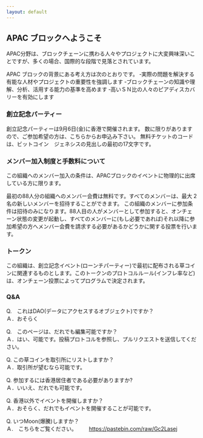 ```yaml
---
layout: default
---
```


## APAC ブロックへようこそ 
APAC分野は、ブロックチェーンに携わる人々やプロジェクトに大変興味深いことですが、多くの場合、国際的な段階で見落とされています。

APAC ブロックの背景にある考え方は次のとおりです。
‐実際の問題を解決する有能な人材やプロジェクトの重要性を強調します
‐ブロックチェーンの知識や理解、分析、活用する能力の基準を高めます
‐高いＳＮ比の人々のピアディスカバリーを有効にします

### 創立記念パーティー
創立記念パーティーは9月6日(金)に香港で開催されます。
数に限りがありますので、ご参加希望の方は、こちらからお申込み下さい。
無料チケットのコードは、ビットコイン　ジェネシスの見出しの最初の17文字です。

### メンバー加入制度と手数料について
この組織へのメンバー加入の条件は、APACブロックのイベントに物理的に出席している方に限ります。

最初の88人分の組織へのメンバー会費は無料です。すべてのメンバーは、最大 2名の新しいメンバーを招待することができます。 この組織のメンバーに参加条件は招待のみになります。88人目の人がメンバーとして参加すると、オンチェーン状態の変更が起動し、すべてのメンバーに(もし必要であれば)それ以降に参加希望の方へメンバー会費を請求する必要があるかどうかに関する投票を行います。　　

### トークン
この組織は、創立記念イベント(ローンチパーティー)で最初に配布される草コインに関連するものとします。このトークンのプロトコルルール(インフレ率など)は、オンチェーン投票によってプログラムで決定されます。

### Q&A
Q.　これはDAO(データにアクセスするオブジェクト)ですか？   
Ａ．おそらく 

Q.　このページは、だれでも編集可能ですか？  
Ａ．はい、可能です。投稿プロトコルを参照し、プルリクエストを送信してください。   

Q. この草コインを取引所にリストしますか？   
Ａ．取引所が望むなら可能です。  

Q. 参加するには香港居住者である必要がありますか?   
Ａ．いいえ、だれでも可能です。

Q. 香港以外でイベントを開催しますか？   
Ａ．おそらく、だれでもイベントを開催することが可能です。

Q. いつMoon(爆騰)しますか？   
Ａ.　こちらをご覧ください。
　　https://pastebin.com/raw/Gc2Lasej

